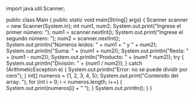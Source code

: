 
import java.util.Scanner;

public class Main {
    public static void main(String[] args) {
        Scanner scanner = new Scanner(System.in);
        int num1, num2;
        System.out.print("Ingrese el primer número: ");
        num1 = scanner.nextInt();
        System.out.print("Ingrese el segundo número: ");
        num2 = scanner.nextInt();
        System.out.println("Números leídos: " + num1 + " y " + num2);
        System.out.println("Suma: " + (num1 + num2));
        System.out.println("Resta: " + (num1 - num2));
        System.out.println("Producto: " + (num1 * num2));
        try {
            System.out.println("División: " + (num1 / num2));
        } catch (ArithmeticException e) {
            System.out.println("Error: no se puede dividir por cero");
        }
        int[] numeros = {1, 2, 3, 4, 5};
        System.out.print("Contenido del array: ");
        for (int i = 0; i < numeros.length; i++) {
            System.out.print(numeros[i] + " ");
        }
        System.out.println();
    }
}
